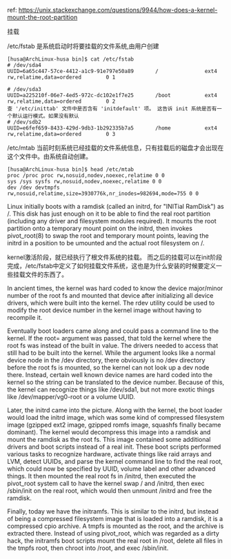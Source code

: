 ref: https://unix.stackexchange.com/questions/9944/how-does-a-kernel-mount-the-root-partition

挂载

/etc/fstab
是系统启动时将要挂载的文件系统,由用户创建
```
[husa@ArchLinux-husa bin]$ cat /etc/fstab
# /dev/sda4
UUID=6a65c447-57ce-4412-a1c9-91e797e50a89       /               ext4            rw,relatime,data=ordered        0 1

# /dev/sda3
UUID=a225210f-06e7-4ed5-972c-dc102e1f7e25       /boot           ext4            rw,relatime,data=ordered        0 2
查 '/etc/inittab' 文件中是否含有 'initdefault' 项。 这告诉 init 系统是否有一个默认运行模式。如果没有默认
# /dev/sdb2
UUID=e6fef659-8433-429d-9db3-1b292335b7a5       /home           ext4            rw,relatime,data=ordered        0 3
```

/etc/mtab
当前时刻系统已经挂载的文件系统信息，只有挂载后的磁盘才会出现在这个文件中。由系统自动创建。
```
[husa@ArchLinux-husa bin]$ head /etc/mtab 
proc /proc proc rw,nosuid,nodev,noexec,relatime 0 0
sys /sys sysfs rw,nosuid,nodev,noexec,relatime 0 0
dev /dev devtmpfs rw,nosuid,relatime,size=3930776k,nr_inodes=982694,mode=755 0 0
```



Linux initially boots with a ramdisk (called an initrd, for "INITial RamDisk") as /. This disk has just enough on it to be able to find the real root partition (including any driver and filesystem modules required). It mounts the root partition onto a temporary mount point on the initrd, then invokes pivot_root(8) to swap the root and temporary mount points, leaving the initrd in a position to be umounted and the actual root filesystem on /.

kernel激活阶段，就已经执行了根文件系统的挂载。
而之后的挂载可以在init阶段完成，/etc/fstab中定义了如何挂载文件系统，这也是为什么安装的时候要定义一些挂载文件的东西了。


In ancient times, the kernel was hard coded to know the device major/minor number of the root fs and mounted that device after initializing all device drivers, which were built into the kernel. The rdev utility could be used to modify the root device number in the kernel image without having to recompile it.

Eventually boot loaders came along and could pass a command line to the kernel. If the root= argument was passed, that told the kernel where the root fs was instead of the built in value. The drivers needed to access that still had to be built into the kernel. While the argument looks like a normal device node in the /dev directory, there obviously is no /dev directory before the root fs is mounted, so the kernel can not look up a dev node there. Instead, certain well known device names are hard coded into the kernel so the string can be translated to the device number. Because of this, the kernel can recognize things like /dev/sda1, but not more exotic things like /dev/mapper/vg0-root or a volume UUID.

Later, the initrd came into the picture. Along with the kernel, the boot loader would load the initrd image, which was some kind of compressed filesystem image (gzipped ext2 image, gzipped romfs image, squashfs finally became dominant). The kernel would decompress this image into a ramdisk and mount the ramdisk as the root fs. This image contained some additional drivers and boot scripts instead of a real init. These boot scripts performed various tasks to recognize hardware, activate things like raid arrays and LVM, detect UUIDs, and parse the kernel command line to find the real root, which could now be specified by UUID, volume label and other advanced things. It then mounted the real root fs in /initrd, then executed the pivot_root system call to have the kernel swap / and /initrd, then exec /sbin/init on the real root, which would then unmount /initrd and free the ramdisk.

Finally, today we have the initramfs. This is similar to the initrd, but instead of being a compressed filesystem image that is loaded into a ramdisk, it is a compressed cpio archive. A tmpfs is mounted as the root, and the archive is extracted there. Instead of using pivot_root, which was regarded as a dirty hack, the initramfs boot scripts mount the real root in /root, delete all files in the tmpfs root, then chroot into /root, and exec /sbin/init.



